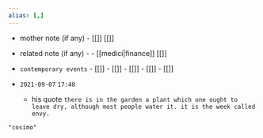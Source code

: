 ```yaml
---
alias: [,]
---
```

- mother note (if any)
		- [[]] [[]]
- related note (if any) -
		- [[medici|finance]] [[]]
- `contemporary events`	- [[]]	- [[]]	- [[]]	- [[]]	- [[]]

- `2021-09-07`  `17:48`
	- his quote `there is in the garden a plant which one ought to leave dry, although most people water it. it is the week called envy.`

```query
"cosimo"
```